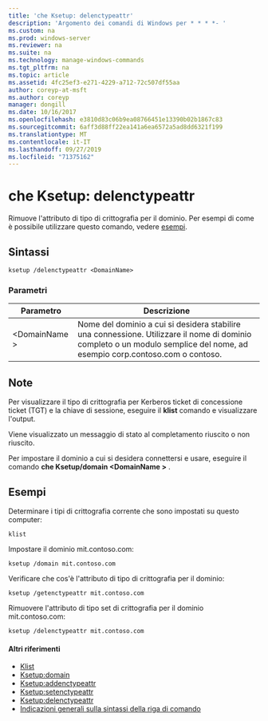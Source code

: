 ```yaml
---
title: 'che Ksetup: delenctypeattr'
description: 'Argomento dei comandi di Windows per * * * *- '
ms.custom: na
ms.prod: windows-server
ms.reviewer: na
ms.suite: na
ms.technology: manage-windows-commands
ms.tgt_pltfrm: na
ms.topic: article
ms.assetid: 4fc25ef3-e271-4229-a712-72c507df55aa
author: coreyp-at-msft
ms.author: coreyp
manager: dongill
ms.date: 10/16/2017
ms.openlocfilehash: e3810d83c06b9ea08766451e13390b02b1867c83
ms.sourcegitcommit: 6aff3d88ff22ea141a6ea6572a5ad8dd6321f199
ms.translationtype: MT
ms.contentlocale: it-IT
ms.lasthandoff: 09/27/2019
ms.locfileid: "71375162"
---
```

# <a name="ksetupdelenctypeattr"></a>che Ksetup: delenctypeattr



Rimuove l'attributo di tipo di crittografia per il dominio. Per esempi di come è possibile utilizzare questo comando, vedere [esempi](#BKMK_Examples).

## <a name="syntax"></a>Sintassi

```
ksetup /delenctypeattr <DomainName> 
```

### <a name="parameters"></a>Parametri

|Parametro|Descrizione|
|---------|-----------|
|\<DomainName >|Nome del dominio a cui si desidera stabilire una connessione. Utilizzare il nome di dominio completo o un modulo semplice del nome, ad esempio corp.contoso.com o contoso.|

## <a name="remarks"></a>Note

Per visualizzare il tipo di crittografia per Kerberos ticket di concessione ticket (TGT) e la chiave di sessione, eseguire il **klist** comando e visualizzare l'output.

Viene visualizzato un messaggio di stato al completamento riuscito o non riuscito.

Per impostare il dominio a cui si desidera connettersi e usare, eseguire il comando **che Ksetup/domain \<DomainName >** .

## <a name="BKMK_Examples"></a>Esempi

Determinare i tipi di crittografia corrente che sono impostati su questo computer:
```
klist
```
Impostare il dominio mit.contoso.com:
```
ksetup /domain mit.contoso.com
```
Verificare che cos'è l'attributo di tipo di crittografia per il dominio:
```
ksetup /getenctypeattr mit.contoso.com
```
Rimuovere l'attributo di tipo set di crittografia per il dominio mit.contoso.com:
```
ksetup /delenctypeattr mit.contoso.com
```

#### <a name="additional-references"></a>Altri riferimenti

-   [Klist](klist.md)
-   [Ksetup:domain](ksetup-domain.md)
-   [Ksetup:addenctypeattr](ksetup-addenctypeattr.md)
-   [Ksetup:setenctypeattr](ksetup-setenctypeattr.md)
-   [Ksetup:delenctypeattr](ksetup-delenctypeattr.md)
-   [Indicazioni generali sulla sintassi della riga di comando](command-line-syntax-key.md)